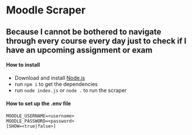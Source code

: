 # Moodle Scraper

## Because I cannot be bothered to navigate through every course every day just to check if I have an upcoming assignment or exam

#### How to install

-   Download and install [Node.js](https://nodejs.org/en/)
-   run `npm i` to get the dependencies
-   run `node index.js` or `node .` to run the scraper

#### How to set up the .env file

    MOODLE_USERNAME=<username>
    MOODLE_PASSWORD=<password>
    [SHOW=<true|false>]
